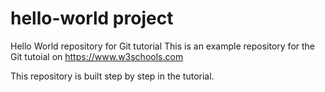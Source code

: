 # hello-world project
Hello World repository for Git tutorial
This is an example repository for the Git tutoial on https://www.w3schools.com

This repository is built step by step in the tutorial.
